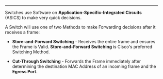 
---
Switches use Software on **Application-Specific-Integrated Circuits** (ASICS) to make very quick decisions.

A Switch will use one of two Methods to make Forwarding decisions after it receives a frame:

- **Store-and-Forward Switching** - Receives the entire frame and ensures the Frame is Valid.
  **Store-and-Forward Switching** is Cisco's preferred Switching Method.
  
- **Cut-Through Switching** - Forwards the Frame immediately after determining the destination MAC Address of an incoming frame and the **Egress Port**.
